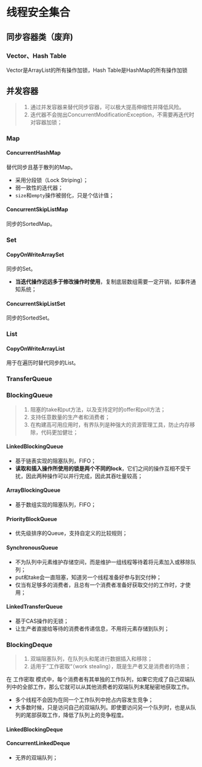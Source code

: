 # 线程安全集合

## 同步容器类（废弃)

### Vector、Hash Table

Vector是ArrayList的所有操作加锁，Hash Table是HashMap的所有操作加锁



## 并发容器

> 1. 通过并发容器来替代同步容器，可以极大提高伸缩性并降低风险。
> 2. 迭代器不会抛出ConcurrentModificationException，不需要再迭代时对容器加锁；

### Map

#### ConcurrentHashMap

替代同步且基于散列的Map。

- 采用分段锁（Lock Striping）；
- 弱一致性的迭代器；
- `size`和`empty`操作被弱化，只是个估计值；

#### ConcurrentSkipListMap

同步的SortedMap。

### Set

#### CopyOnWriteArraySet

同步的Set。

- **当迭代操作远远多于修改操作时使用**，复制底层数组需要一定开销，如事件通知系统；

#### ConcurrentSkipListSet

同步的SortedSet。

### List

#### CopyOnWriteArrayList

用于在遍历时替代同步的List。



### TransferQueue



### BlockingQueue

> 1. 阻塞的take和put方法，以及支持定时的offer和poll方法；
> 2. 支持任意数量的生产者和消费者；
> 3. 在构建高可用应用时，有界队列是种强大的资源管理工具，防止内存移除，代码更加健壮；

#### LinkedBlockingQueue

- 基于链表实现的阻塞队列，FIFO；
- **读取和插入操作所使用的锁是两个不同的lock**，它们之间的操作互相不受干扰，因此两种操作可以并行完成，因此其吞吐量较高；

#### ArrayBlockingQueue

- 基于数组实现的阻塞队列，FIFO；

#### PriorityBlockQueue

- 优先级排序的Queue，支持自定义的比较规则；

#### SynchronousQueue

- 不为队列中元素维护存储空间，而是维护一组线程等待着将元素加入或移除队列；
- put和take会一直阻塞，知道另一个线程准备好参与到交付种；
- 仅当有足够多的消费者，且总有一个消费者准备好获取交付的工作时，才使用；

#### LinkedTransferQueue

- 基于CAS操作的无锁；
- 让生产者直接给等待的消费者传递信息，不用将元素存储到队列；

### BlockingDeque

> 1. 双端阻塞队列，在队列头和尾进行数据插入和移除；
> 2. 适用于”工作密取“（work stealing），既是生产者又是消费者的场景；

在 工作密取 模式中，每个消费者有其单独的工作队列，如果它完成了自己双端队列中的全部工作，那么它就可以从其他消费者的双端队列末尾秘密地获取工作。

- 多个线程不会因为在同一个工作队列中抢占内容发生竞争；
- 大多数时候，只是访问自己的双端队列。即使要访问另一个队列时，也是从队列的尾部获取工作，降低了队列上的竞争程度。

#### LinkedBlockingDeque

#### ConcurrentLinkedDeque

- 无界的双端队列；


